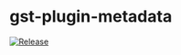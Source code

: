 # gst-plugin-metadata
[![Release](https://img.shields.io/github/v/release/shalex88/gst-plugin-metadata.svg)](https://github.com/shalex88/gst-plugin-metadata/releases/latest)

